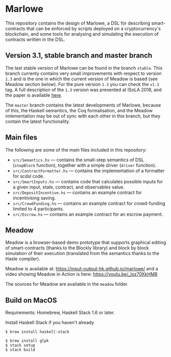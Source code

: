 # Marlowe

This repository contains the design of Marlowe, a DSL for describing smart-contracts that can be enforced by scripts deployed on a cryptocurrency's blockchain, and some tools for analysing and simulating the execution of contracts written in the DSL.

## Version 3.1, stable branch and master branch

The last stable version of Marlowe can be found in the branch `stable`. This branch currenty contains very small improvements with respect to version `1.3` and is the one in which the current version of Meadow is based (see Meadow section below). For the pure version `1.3` you can check the `v1.3` tag. A full description of the `1.3` version was presented at ISoLA 2018, and the paper is available [here](https://iohk.io/research/papers/#2WHKDRA8).   

The `master` branch contains the latest developments of Marlowe, because of this, the Haskell semantics, the Coq formalisation, and the Meadow imlementation may be out of sync with each other in this branch, but they contain the latest functionality.

## Main files

The following are some of the main files included in this repository:

- `src/Semantics.hs` —  contains the small-step semantics of DSL (`stepBlock` function), together with a simple driver (`driver` function).
- `src/ContractFormatter.hs` — contains the implementation of a formatter for scdsl code.
- `src/SmartInputs.hs` — contains code that calculates possible inputs for a
 given input, state, contract, and observables value.
- `src/DepositIncentive.hs` —  contains an example contract for incentivising saving.
- `src/CrowdFunding.hs` —  contains an example contract for crowd-funding limited to 4 participants.
- `src/Escrow.hs` —  contains an example contract for an escrow payment.

## Meadow

Meadow is a browser-based demo prototype that supports graphical editing of smart-contracts (thanks to the Blockly library) and block by block simulation of their execution (translated from the semantics thanks to the Haste compiler).

Meadow is available at: https://input-output-hk.github.io/marlowe/ and a video showing Meadow in Action is here: https://youtu.be/_loz70XkHM8 

The sources for Meadow are available in the `meadow` folder.

## Build on MacOS

Requirements: Homebrew, Haskell Stack 1.6 or later.

Install Haskell Stack if you haven't already

    $ brew install haskell-stack

    $ brew install glpk
    $ stack setup
    $ stack build

